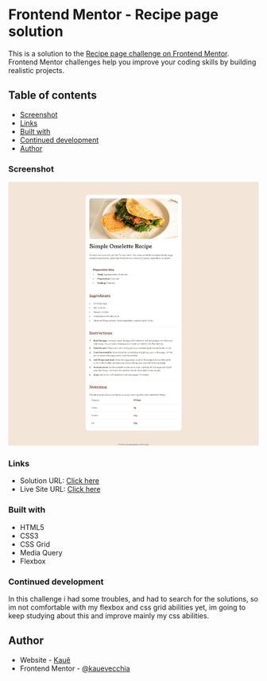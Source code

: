 # Frontend Mentor - Recipe page solution

This is a solution to the [Recipe page challenge on Frontend Mentor](https://www.frontendmentor.io/challenges/recipe-page-KiTsR8QQKm). Frontend Mentor challenges help you improve your coding skills by building realistic projects. 

## Table of contents

  - [Screenshot](#screenshot)
  - [Links](#links)
  - [Built with](#built-with)
  - [Continued development](#continued-development)
  - [Author](#author)

### Screenshot

![](assets/images/recipe-page.jpg)

### Links

- Solution URL: [Click here](https://github.com/kauevecchia/recipe-page)
- Live Site URL: [Click here](https://kauevecchia.github.io/recipe-page/)

### Built with

- HTML5
- CSS3
- CSS Grid
- Media Query
- Flexbox

### Continued development

In this challenge i had some troubles, and had to search for the solutions, so im not comfortable with my flexbox and css grid abilities yet, im going to keep studying about this and improve mainly my css abilities.

## Author

- Website - [Kauê](https://github.com/kauevecchia)
- Frontend Mentor - [@kauevecchia](https://www.frontendmentor.io/profile/kauevecchia)

